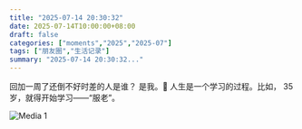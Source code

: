 ```yaml
---
title: "2025-07-14 20:30:32"
date: 2025-07-14T10:00:00+08:00
draft: false
categories: ["moments","2025","2025-07"]
tags: ["朋友圈","生活记录"]
summary: "2025-07-14 20:30:32..."
---
```


回加一周了还倒不好时差的人是谁？
​是我。🥲
人生是一个学习的过程。比如，
35岁，就得开始学习​——“服老”。

![Media 1](/Moments/photos/2025-07-14/202507142030320.jpg)

